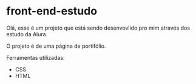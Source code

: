 ﻿# front-end-estudo
Olá, esse é um projeto que está sendo desenvovlido pro mim através dos estudo da Alura.

O projeto é de uma página de portifólio.


Ferramentas utilizadas:
- CSS
- HTML

